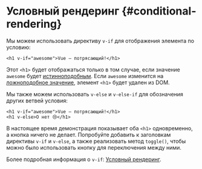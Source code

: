 # Условный рендеринг {#conditional-rendering}

Мы можем использовать директиву `v-if` для отображения элемента по условию:

```vue-html
<h1 v-if="awesome">Vue — потрясающий!</h1>
```

Этот `<h1>` будет отображаться только в том случае, если значение `awesome` будет [истинноподобным](https://developer.mozilla.org/ru/docs/Glossary/Truthy). Если `awesome` изменится на [ложноподобное значение](https://developer.mozilla.org/ru/docs/Glossary/Falsy), элемент `<h1>` будет удален из DOM.

Мы также можем использовать `v-else` и `v-else-if` для обозначения других ветвей условия:

```vue-html
<h1 v-if="awesome">Vue — потрясающий!</h1>
<h1 v-else>О нет 😢</h1>
```

В настоящее время демонстрация показывает оба `<h1>` одновременно, а кнопка ничего не делает. Попробуйте добавить к заголовкам директивы `v-if` и `v-else`, а также реализовать метод `toggle()`, чтобы можно было использовать кнопку для переключения между ними.

Более подробная информация о `v-if`: <a target="_blank" href="/guide/essentials/conditional.html">Условный рендеринг</a>.
